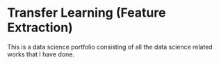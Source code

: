 # Transfer Learning (Feature Extraction)

This is a data science portfolio consisting of all the data science related works that I have done.
